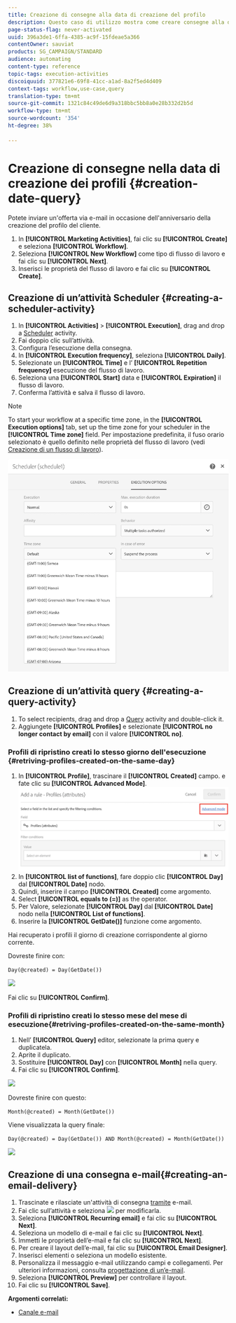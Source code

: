 ```yaml
---
title: Creazione di consegne alla data di creazione del profilo
description: Questo caso di utilizzo mostra come creare consegne alla data di creazione del profilo.
page-status-flag: never-activated
uuid: 396a3de1-6ffa-4385-ac9f-15fdeae5a366
contentOwner: sauviat
products: SG_CAMPAIGN/STANDARD
audience: automating
content-type: reference
topic-tags: execution-activities
discoiquuid: 377821e6-69f8-41cc-a1ad-8a2f5ed4d409
context-tags: workflow,use-case,query
translation-type: tm+mt
source-git-commit: 1321c84c49de6d9a318bbc5bb8a0e28b332d2b5d
workflow-type: tm+mt
source-wordcount: '354'
ht-degree: 38%

---
```



# Creazione di consegne nella data di creazione dei profili {#creation-date-query}

Potete inviare un&#39;offerta via e-mail in occasione dell&#39;anniversario della creazione del profilo del cliente.

1. In **[!UICONTROL Marketing Activities]**, fai clic su **[!UICONTROL Create]** e seleziona **[!UICONTROL Workflow]**.
1. Seleziona **[!UICONTROL New Workflow]** come tipo di flusso di lavoro e fai clic su **[!UICONTROL Next]**.
1. Inserisci le proprietà del flusso di lavoro e fai clic su **[!UICONTROL Create]**.

## Creazione di un’attività Scheduler {#creating-a-scheduler-activity}

1. In **[!UICONTROL Activities]** > **[!UICONTROL Execution]**, drag and drop a [Scheduler](../../automating/using/scheduler.md) activity.
1. Fai doppio clic sull’attività.
1. Configura l’esecuzione della consegna.
1. In **[!UICONTROL Execution frequency]**, seleziona **[!UICONTROL Daily]**.
1. Selezionate un **[!UICONTROL Time]** e l’ **[!UICONTROL Repetition frequency]** esecuzione del flusso di lavoro.
1. Seleziona una **[!UICONTROL Start]** data e **[!UICONTROL Expiration]** il flusso di lavoro.
1. Conferma l’attività e salva il flusso di lavoro.

>[!NOTE]
>
>To start your workflow at a specific time zone, in the **[!UICONTROL Execution options]** tab, set up the time zone for your scheduler in the **[!UICONTROL Time zone]** field. Per impostazione predefinita, il fuso orario selezionato è quello definito nelle proprietà del flusso di lavoro (vedi [Creazione di un flusso di lavoro](../../automating/using/building-a-workflow.md)).

![](assets/time_zone.png)

## Creazione di un’attività query {#creating-a-query-activity}

1. To select recipients, drag and drop a [Query](../../automating/using/query.md) activity and double-click it.
1. Aggiungete **[!UICONTROL Profiles]** e selezionate **[!UICONTROL no longer contact by email]** con il valore **[!UICONTROL no]**.

### Profili di ripristino creati lo stesso giorno dell&#39;esecuzione {#retriving-profiles-created-on-the-same-day}

1. In **[!UICONTROL Profile]**, trascinare il **[!UICONTROL Created]** campo. e fate clic su **[!UICONTROL Advanced Mode]**.
   ![](assets/advanced_mode.png)
1. In **[!UICONTROL list of functions]**, fare doppio clic **[!UICONTROL Day]** dal **[!UICONTROL Date]** nodo.
1. Quindi, inserire il campo **[!UICONTROL Created]** come argomento.
1. Select **[!UICONTROL equals to (=)]** as the operator.
1. Per Valore, selezionate **[!UICONTROL Day]** dal **[!UICONTROL Date]** nodo nella **[!UICONTROL List of functions]**.
1. Inserire la **[!UICONTROL GetDate()]** funzione come argomento.

Hai recuperato i profili il giorno di creazione corrispondente al giorno corrente.

Dovreste finire con:

```Day(@created) = Day(GetDate())```

![](assets/day_creation_query.png)

Fai clic su **[!UICONTROL Confirm]**.

### Profili di ripristino creati lo stesso mese del mese di esecuzione{#retriving-profiles-created-on-the-same-month}

1. Nell’ **[!UICONTROL Query]** editor, selezionate la prima query e duplicatela.
1. Aprite il duplicato.
1. Sostituire **[!UICONTROL Day]** con **[!UICONTROL Month]** nella query.
1. Fai clic su **[!UICONTROL Confirm]**.

![](assets/month_rule.png)

Dovreste finire con questo:

``` Month(@created) = Month(GetDate()) ```

Viene visualizzata la query finale:

```Day(@created) = Day(GetDate()) AND Month(@created) = Month(GetDate())```

![](assets/expression_editor_1.png)

## Creazione di una consegna e-mail{#creating-an-email-delivery}

1. Trascinate e rilasciate un&#39;attività di consegna [tramite](../../automating/using/email-delivery.md) e-mail.
1. Fai clic sull’attività e seleziona ![](assets/edit_darkgrey-24px.png) per modificarla.
1. Seleziona **[!UICONTROL Recurring email]** e fai clic su **[!UICONTROL Next]**.
1. Seleziona un modello di e-mail e fai clic su **[!UICONTROL Next]**.
1. Immetti le proprietà dell’e-mail e fai clic su **[!UICONTROL Next]**.
1. Per creare il layout dell’e-mail, fai clic su **[!UICONTROL Email Designer]**.
1. Inserisci elementi o seleziona un modello esistente.
1. Personalizza il messaggio e-mail utilizzando campi e collegamenti.
Per ulteriori informazioni, consulta [progettazione di un’e-mail](../../designing/using/designing-from-scratch.md#designing-an-email-content-from-scratch).
1. Seleziona **[!UICONTROL Preview]** per controllare il layout.
1. Fai clic su **[!UICONTROL Save]**.

**Argomenti correlati:**

* [Canale e-mail](../../channels/using/creating-an-email.md)
